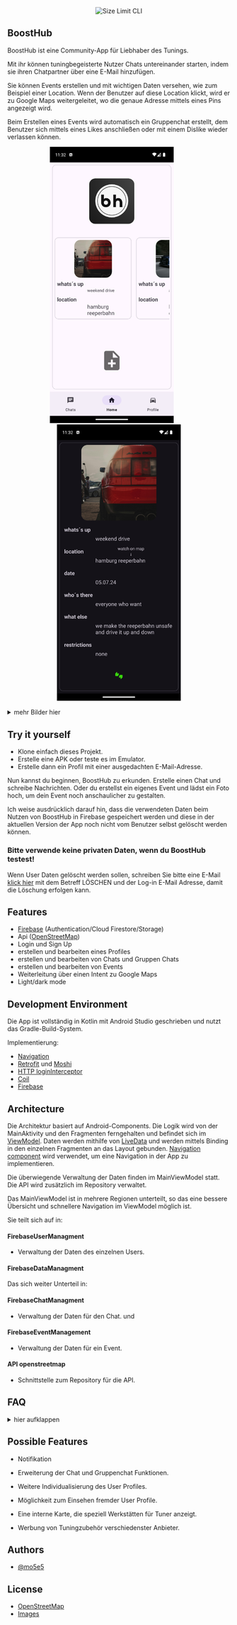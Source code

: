 <p align="center">
  <img src="./img/example.png" alt="Size Limit CLI" width="738">
</p>

## BoostHub

BoostHub ist eine Community-App für Liebhaber des Tunings.

Mit ihr können tuningbegeisterte Nutzer Chats untereinander starten, indem sie ihren Chatpartner über eine E-Mail hinzufügen.

Sie können Events erstellen und mit wichtigen Daten versehen, wie zum Beispiel einer Location. Wenn der Benutzer auf diese Location klickt, wird er zu Google Maps weitergeleitet, wo die genaue Adresse mittels eines Pins angezeigt wird.

Beim Erstellen eines Events wird automatisch ein Gruppenchat erstellt, dem Benutzer sich mittels eines Likes anschließen oder mit einem Dislike wieder verlassen können.

<p align="center">
	<img width="280" alt="homeScreen" src="images/homeScreen.png"> &nbsp; &nbsp; &nbsp; &nbsp; <img width="280" alt="eventDetailScreen" src="images/eventDetailScreen.png">
<p>
<details>
  <summary>mehr Bilder hier</summary>
	<p align="center">
	<img width="280" alt="homeScreen" src="images/homeScreen.png"> &nbsp; &nbsp; &nbsp; &nbsp; <img width="280" alt="eventDetailScreen" src="images/eventDetailScreen.png">
<p>
</details>

## Try it yourself

- Klone einfach dieses Projekt.
- Erstelle eine APK oder teste es im Emulator.
- Erstelle dann ein Profil mit einer ausgedachten E-Mail-Adresse.

Nun kannst du beginnen, BoostHub zu erkunden. Erstelle einen Chat und schreibe Nachrichten. Oder du erstellst ein eigenes Event und lädst ein Foto hoch, um dein Event noch anschaulicher zu gestalten.

Ich weise ausdrücklich darauf hin, dass die verwendeten Daten beim Nutzen von BoostHub in Firebase gespeichert werden und diese in der aktuellen Version der App noch nicht vom Benutzer selbst gelöscht werden können.

### Bitte verwende keine privaten Daten, wenn du BoostHub testest!

Wenn User Daten gelöscht werden sollen, schreiben Sie bitte eine E-Mail <a href="mailto:malteoppermann@gmx.net">klick hier</a> mit dem Betreff LÖSCHEN und der Log-in E-Mail Adresse, damit die Löschung erfolgen kann.

## Features

- [Firebase](https://firebase.google.com) (Authentication/Cloud Firestore/Storage)
- Api ([OpenStreetMap](https://www.openstreetmap.org/#map=6/51.330/10.453))
- Login und Sign Up
- erstellen und bearbeiten eines Profiles 
- erstellen und bearbeiten von Chats und Gruppen Chats 
- erstellen und bearbeiten von Events
- Weiterleitung über einen Intent zu Google Maps
- Light/dark mode
## Development Environment

Die App ist vollständig in Kotlin mit Android Studio geschrieben und nutzt das Gradle-Build-System.

Implementierung:

- [Navigation](https://developer.android.com/guide/navigation)
- [Retrofit](https://square.github.io/retrofit/) und [Moshi](https://github.com/square/moshi)
- [HTTP loginInterceptor](https://github.com/square/okhttp/tree/master/okhttp-logging-interceptor)
- [Coil](https://github.com/coil-kt/coil#jetpack-compose)
- [Firebase](https://firebase.google.com)
## Architecture

Die Architektur basiert auf Android-Components. Die Logik wird von der MainAktivity und den Fragmenten ferngehalten und befindet sich im [ViewModel](https://developer.android.com/topic/libraries/architecture/viewmodel). Daten werden mithilfe von [LiveData](https://developer.android.com/topic/libraries/architecture/livedata) und werden mittels Binding in den einzelnen Fragmenten an das Layout gebunden. [Navigation component](https://developer.android.com/guide/navigation) wird verwendet, um eine Navigation in der App zu implementieren.

Die überwiegende Verwaltung der Daten finden im MainViewModel statt. Die API wird zusätzlich im Repository verwaltet. 

Das MainViewModel ist in mehrere Regionen unterteilt, so das eine bessere Übersicht und schnellere Navigation im ViewModel möglich ist.

Sie teilt sich auf in:

 #### FirebaseUserManagment

 - Verwaltung der Daten des einzelnen Users.

 #### FirebaseDataManagment

 Das sich weiter Unterteil in:

 #### FirebaseChatManagment

 - Verwaltung der Daten für den Chat.
 und 
 #### FirebaseEventManagement

 - Verwaltung der Daten für ein Event.

 #### API openstreetmap

 - Schnittstelle zum Repository für die API.

## FAQ 
<details>
  <summary>hier aufklappen</summary>

#### Gab es während der Entwicklung besondere Herausforderungen oder Schwierigkeiten, die du überwinden musstest, insbesondere im Zusammenhang mit der Integration von Funktionen für Events, Treffen und Chats?

Einige Schwierigkeiten lagen im Chat, dieser ist auch in der aktuellen Version noch nicht 100 % fertig. (Man ist nie fertig) Der Gruppenchat ist mit Abstand das schwierigste gewesen, da dieser in mehreren Bereichen der Datenstruktur ansetzt.

#### Gibt es Möglichkeiten für die Nutzer, Bilder oder Videos ihrer getunten Autos hochzuladen oder zu teilen?

Aktuell gibt es noch keine Möglichkeit für User, Bilder oder Videos hochzuladen oder zu teilen. Momentan kann man nur Bilder für das Profilbild oder ein Event hochgeladen werden.

#### Wie siehst du die Weiterentwicklung der Sicherheits- und Datenschutzfunktionen deiner App, insbesondere im Hinblick auf den Schutz sensibler Informationen der Nutzer während der Kommunikation und des Austauschs von Inhalten?

Die aktuelle Version von BoostHub hat noch keine Sicherheits- und Datenschutzfunktionen. Diese müssen bei einer Vollversion mit implementiert werden.

#### Siehst du Potenzial für weitere Verbesserungen und Erweiterungen, oder betrachtest du das Projekt nach dem Abschluss als abgeschlossen?

BoostHub bietet noch sehr viel Raum für weitere Features und Verbesserungen der bestehenden. Ich denke, dass ein Projekt nie wirklich abgeschlossen ist. Wenn ein Projekt abgeschlossen ist, wird es nicht mehr genutzt. Ein gutes Projekt muss stets und ständig weiter entwickelt werden.

#### Angesichts dessen, dass deine App derzeit Teil eines Abschlussprojekts ist, wie stehst du zur Idee, die Entwicklung nach Abschluss des Projekts fortzusetzen und die App möglicherweise zu veröffentlichen?

Die Idee ist super, jedoch benötigt dies Zeit und Ressourcen.
Eine Weiterentwicklung macht für mich nur Sinn, wenn die Nachfrage besteht und die Kosten und Ressourcen, die benötigt werden, auch wieder erwirtschaftet werden können. 
</details>

## Possible Features

- Notifikation

- Erweiterung der Chat und Gruppenchat Funktionen.

- Weitere Individualisierung des User Profiles.

- Möglichkeit zum Einsehen fremder User Profile.

- Eine interne Karte, die speziell Werkstätten für Tuner anzeigt.

- Werbung von Tuningzubehör verschiedenster Anbieter.
## Authors

- [@mo5e5](https://github.com/mo5e5)


## License

- [OpenStreetMap](https://www.openstreetmap.org/copyright)
- [Images](https://www.pexels.com/de-de/lizenz/)
